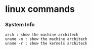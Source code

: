 # linux commands

### System Info
    arch : show the machine architech
    uname -m : show the machine architech
    uname -r : show the kernelś architech

